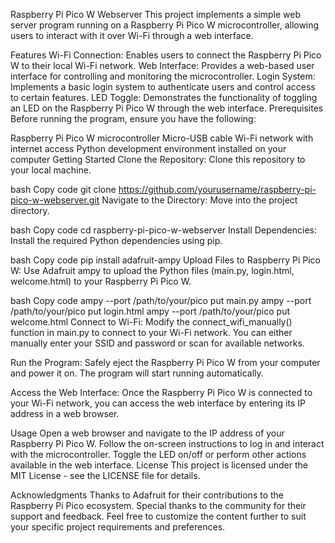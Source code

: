 Raspberry Pi Pico W Webserver
This project implements a simple web server program running on a Raspberry Pi Pico W microcontroller, allowing users to interact with it over Wi-Fi through a web interface.

Features
Wi-Fi Connection: Enables users to connect the Raspberry Pi Pico W to their local Wi-Fi network.
Web Interface: Provides a web-based user interface for controlling and monitoring the microcontroller.
Login System: Implements a basic login system to authenticate users and control access to certain features.
LED Toggle: Demonstrates the functionality of toggling an LED on the Raspberry Pi Pico W through the web interface.
Prerequisites
Before running the program, ensure you have the following:

Raspberry Pi Pico W microcontroller
Micro-USB cable
Wi-Fi network with internet access
Python development environment installed on your computer
Getting Started
Clone the Repository: Clone this repository to your local machine.

bash
Copy code
git clone https://github.com/yourusername/raspberry-pi-pico-w-webserver.git
Navigate to the Directory: Move into the project directory.

bash
Copy code
cd raspberry-pi-pico-w-webserver
Install Dependencies: Install the required Python dependencies using pip.

bash
Copy code
pip install adafruit-ampy
Upload Files to Raspberry Pi Pico W: Use Adafruit ampy to upload the Python files (main.py, login.html, welcome.html) to your Raspberry Pi Pico W.

bash
Copy code
ampy --port /path/to/your/pico put main.py
ampy --port /path/to/your/pico put login.html
ampy --port /path/to/your/pico put welcome.html
Connect to Wi-Fi: Modify the connect_wifi_manually() function in main.py to connect to your Wi-Fi network. You can either manually enter your SSID and password or scan for available networks.

Run the Program: Safely eject the Raspberry Pi Pico W from your computer and power it on. The program will start running automatically.

Access the Web Interface: Once the Raspberry Pi Pico W is connected to your Wi-Fi network, you can access the web interface by entering its IP address in a web browser.

Usage
Open a web browser and navigate to the IP address of your Raspberry Pi Pico W.
Follow the on-screen instructions to log in and interact with the microcontroller.
Toggle the LED on/off or perform other actions available in the web interface.
License
This project is licensed under the MIT License - see the LICENSE file for details.

Acknowledgments
Thanks to Adafruit for their contributions to the Raspberry Pi Pico ecosystem.
Special thanks to the community for their support and feedback.
Feel free to customize the content further to suit your specific project requirements and preferences.
